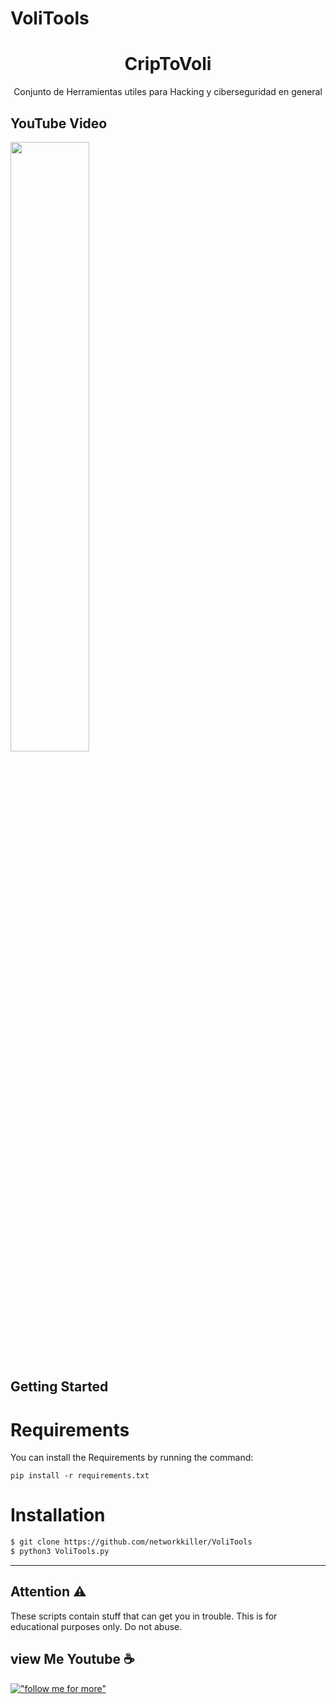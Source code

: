 # VoliTools
 
<h1 align='center'>CripToVoli</h1>
<p align='center'>Conjunto de Herramientas utiles para Hacking y ciberseguridad  en general</p>




## YouTube Video
[<img src="https://elisendahernandezjanes.com/wp-content/uploads/2017/03/Anonymous.jpg" width="50%">](https://www.youtube.com/channel/UCcvI7QSyQ-6IgpSGiErszNg "Python File Management")

## Getting Started

# Requirements
You can install the Requirements by running the command:

```
pip install -r requirements.txt
```


# Installation

```sh
$ git clone https://github.com/networkkiller/VoliTools
$ python3 VoliTools.py

```

<hr>

## Attention ⚠️
These scripts contain stuff that can get you in trouble. This is for educational purposes only. Do not abuse.

## view Me Youtube ☕
[!["follow me for more"](https://upload.wikimedia.org/wikipedia/commons/e/ef/Youtube_logo.png)](https://www.youtube.com/channel/UCcvI7QSyQ-6IgpSGiErszNg)
